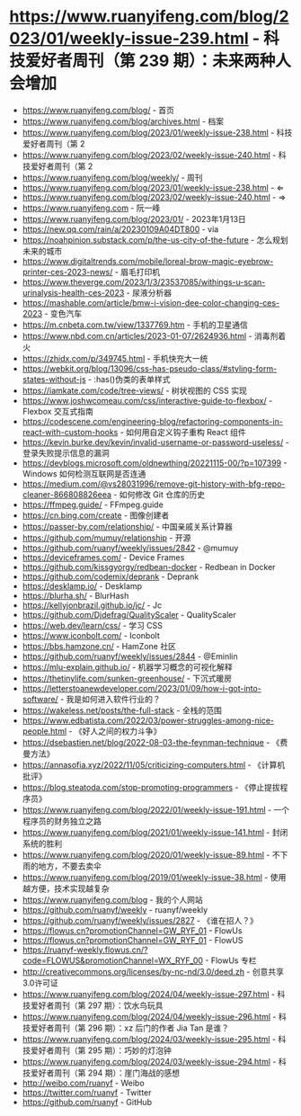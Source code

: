 # https://www.ruanyifeng.com/blog/2023/01/weekly-issue-239.html - 科技爱好者周刊（第 239 期）：未来两种人会增加

- https://www.ruanyifeng.com/blog/ - 首页
- https://www.ruanyifeng.com/blog/archives.html - 档案
- https://www.ruanyifeng.com/blog/2023/01/weekly-issue-238.html - 科技爱好者周刊（第 2
- https://www.ruanyifeng.com/blog/2023/02/weekly-issue-240.html - 科技爱好者周刊（第 2
- https://www.ruanyifeng.com/blog/weekly/ - 周刊
- https://www.ruanyifeng.com/blog/2023/01/weekly-issue-238.html - ⇐
- https://www.ruanyifeng.com/blog/2023/02/weekly-issue-240.html - ⇒
- https://www.ruanyifeng.com - 阮一峰
- https://www.ruanyifeng.com/blog/2023/01/ - 2023年1月13日
- https://new.qq.com/rain/a/20230109A04DT800 - via
- https://noahpinion.substack.com/p/the-us-city-of-the-future - 怎么规划未来的城市
- https://www.digitaltrends.com/mobile/loreal-brow-magic-eyebrow-printer-ces-2023-news/ - 眉毛打印机
- https://www.theverge.com/2023/1/3/23537085/withings-u-scan-urinalysis-health-ces-2023 - 尿液分析器
- https://mashable.com/article/bmw-i-vision-dee-color-changing-ces-2023 - 变色汽车
- https://m.cnbeta.com.tw/view/1337769.htm - 手机的卫星通信
- https://www.nbd.com.cn/articles/2023-01-07/2624936.html - 消毒剂着火
- https://zhidx.com/p/349745.html - 手机快充大一统
- https://webkit.org/blog/13096/css-has-pseudo-class/#styling-form-states-without-js - :has()伪类的表单样式
- https://iamkate.com/code/tree-views/ - 树状视图的 CSS 实现
- https://www.joshwcomeau.com/css/interactive-guide-to-flexbox/ - Flexbox 交互式指南
- https://codescene.com/engineering-blog/refactoring-components-in-react-with-custom-hooks - 如何用自定义钩子重构 React 组件
- https://kevin.burke.dev/kevin/invalid-username-or-password-useless/ - 登录失败提示信息的漏洞
- https://devblogs.microsoft.com/oldnewthing/20221115-00/?p=107399 - Windows 如何检测互联网是否连通
- https://medium.com/@vs28031996/remove-git-history-with-bfg-repo-cleaner-866808826eea - 如何修改 Git 仓库的历史
- https://ffmpeg.guide/ - FFmpeg.guide
- https://cn.bing.com/create - 图像创建者
- https://passer-by.com/relationship/ - 中国亲戚关系计算器
- https://github.com/mumuy/relationship - 开源
- https://github.com/ruanyf/weekly/issues/2842 - @mumuy
- https://deviceframes.com/ - Device Frames
- https://github.com/kissgyorgy/redbean-docker - Redbean in Docker
- https://github.com/codemix/deprank - Deprank
- https://desklamp.io/ - Desklamp
- https://blurha.sh/ - BlurHash
- https://kellyjonbrazil.github.io/jc/ - Jc
- https://github.com/Djdefrag/QualityScaler - QualityScaler
- https://web.dev/learn/css/ - 学习 CSS
- https://www.iconbolt.com/ - Iconbolt
- https://bbs.hamzone.cn/ - HamZone 社区
- https://github.com/ruanyf/weekly/issues/2844 - @Eminlin
- https://mlu-explain.github.io/ - 机器学习概念的可视化解释
- https://thetinylife.com/sunken-greenhouse/ - 下沉式暖房
- https://letterstoanewdeveloper.com/2023/01/09/how-i-got-into-software/ - 我是如何进入软件行业的？
- https://wakeless.net/posts/the-full-stack - 全栈的范围
- https://www.edbatista.com/2022/03/power-struggles-among-nice-people.html - 《好人之间的权力斗争》
- https://dsebastien.net/blog/2022-08-03-the-feynman-technique - 《费曼方法》
- https://annasofia.xyz/2022/11/05/criticizing-computers.html - 《计算机批评》
- https://blog.steatoda.com/stop-promoting-programmers - 《停止提拔程序员》
- https://www.ruanyifeng.com/blog/2022/01/weekly-issue-191.html - 一个程序员的财务独立之路
- https://www.ruanyifeng.com/blog/2021/01/weekly-issue-141.html - 封闭系统的胜利
- https://www.ruanyifeng.com/blog/2020/01/weekly-issue-89.html - 不下雨的地方，不要去卖伞
- https://www.ruanyifeng.com/blog/2019/01/weekly-issue-38.html - 使用越方便，技术实现越复杂
- https://www.ruanyifeng.com/blog - 我的个人网站
- https://github.com/ruanyf/weekly - ruanyf/weekly
- https://github.com/ruanyf/weekly/issues/2827 - 《谁在招人？》
- https://flowus.cn?promotionChannel=GW_RYF_01 - FlowUs
- https://flowus.cn?promotionChannel=GW_RYF_01 - FlowUS
- https://ruanyf-weekly.flowus.cn/?code=FLOWUS&promotionChannel=WX_RYF_00 - FlowUs 专栏
- http://creativecommons.org/licenses/by-nc-nd/3.0/deed.zh - 创意共享3.0许可证
- https://www.ruanyifeng.com/blog/2024/04/weekly-issue-297.html - 科技爱好者周刊（第 297 期）：饮水鸟玩具
- https://www.ruanyifeng.com/blog/2024/04/weekly-issue-296.html - 科技爱好者周刊（第 296 期）：xz 后门的作者 Jia Tan 是谁？
- https://www.ruanyifeng.com/blog/2024/03/weekly-issue-295.html - 科技爱好者周刊（第 295 期）：巧妙的灯泡钟
- https://www.ruanyifeng.com/blog/2024/03/weekly-issue-294.html - 科技爱好者周刊（第 294 期）：崖门海战的感想
- http://weibo.com/ruanyf - Weibo
- https://twitter.com/ruanyf - Twitter
- https://github.com/ruanyf - GitHub